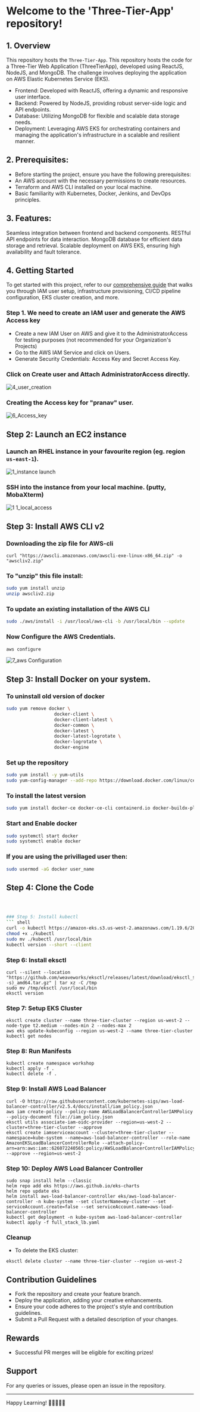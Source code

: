 # Welcome to the 'Three-Tier-App' repository!

## 1. Overview
This repository hosts the `Three-Tier-App`. 
This repository hosts the code for a Three-Tier Web Application (ThreeTierApp), developed using ReactJS, NodeJS, and MongoDB. The challenge involves deploying the application on AWS Elastic Kubernetes Service (EKS).
- Frontend: Developed with ReactJS, offering a dynamic and responsive user interface.
- Backend: Powered by NodeJS, providing robust server-side logic and API endpoints.
- Database: Utilizing MongoDB for flexible and scalable data storage needs.
- Deployment: Leveraging AWS EKS for orchestrating containers and managing the application's infrastructure in a scalable and resilient manner.

## 2. Prerequisites:
- Before starting the project, ensure you have the following prerequisites:
- An AWS account with the necessary permissions to create resources.
- Terraform and AWS CLI installed on your local machine.
- Basic familiarity with Kubernetes, Docker, Jenkins, and DevOps principles.

## 3. Features:
Seamless integration between frontend and backend components.
RESTful API endpoints for data interaction.
MongoDB database for efficient data storage and retrieval.
Scalable deployment on AWS EKS, ensuring high availability and fault tolerance.

## 4. Getting Started
To get started with this project, refer to our [comprehensive guide](https://amanpathakdevops.medium.com/advanced-end-to-end-devsecops-kubernetes-three-tier-project-using-aws-eks-argocd-prometheus-fbbfdb956d1a) that walks you through IAM user setup, infrastructure provisioning, CI/CD pipeline configuration, EKS cluster creation, and more.

### Step 1.  We need to create an IAM user and generate the AWS Access key
- Create a new IAM User on AWS and give it to the AdministratorAccess for testing purposes (not recommended for your Organization's Projects)
- Go to the AWS IAM Service and click on Users.
- Generate Security Credentials: Access Key and Secret Access Key.

### Click on Create user and Attach **AdministratorAccess** directly.
![4_user_creation](https://github.com/pranavsk313/Three-Tier-Application/assets/122976840/1e1b44df-a3a0-4b59-b087-28029c283664)

### Creating the Access key for "pranav" user.
![6_Access_key](https://github.com/pranavsk313/Three-Tier-Application/assets/122976840/0b558d30-e36a-46e8-86ff-3328696f6d9d)

## Step 2: Launch an EC2 instance

### Launch an RHEL instance in your favourite region (eg. region `us-east-1`).
![1_instance launch](https://github.com/pranavsk313/Three-Tier-Application/assets/122976840/e0ac99dc-4cbe-4904-a102-a2cc7068975b)

### SSH into the instance from your local machine. (putty, MobaXterm)
![1 1_local_access](https://github.com/pranavsk313/Three-Tier-Application/assets/122976840/25e79d77-a1c6-469f-8b3a-f2a87cccc4e1)

## Step 3: Install AWS CLI v2
### Downloading the zip file for AWS-cli 
```shell
curl "https://awscli.amazonaws.com/awscli-exe-linux-x86_64.zip" -o "awscliv2.zip"
```
### To "unzip" this file install:
```bash
sudo yum install unzip
unzip awscliv2.zip
```
### To update an existing installation of the AWS CLI
```bash
sudo ./aws/install -i /usr/local/aws-cli -b /usr/local/bin --update
```
### Now Configure the AWS Credentials.
```bash
aws configure
```
![7_aws Configuration](https://github.com/pranavsk313/Three-Tier-Application/assets/122976840/38ac6be9-02bd-48df-92e7-747418ede8a5)

## Step 3: Install Docker on your system.
### To uninstall old version of docker 
```bash
sudo yum remove docker \
                  docker-client \
                  docker-client-latest \
                  docker-common \
                  docker-latest \
                  docker-latest-logrotate \
                  docker-logrotate \
                  docker-engine
```
### Set up the repository
```bash
sudo yum install -y yum-utils
sudo yum-config-manager --add-repo https://download.docker.com/linux/centos/docker-ce.repo
```
### To install the latest version
```bash
sudo yum install docker-ce docker-ce-cli containerd.io docker-buildx-plugin docker-compose-plugin
```
### Start and Enable docker
```bash
sudo systemctl start docker
sudo systemctl enable docker
```
### If you are using the privillaged user then: 
```bash
sudo usermod -aG docker user_name
```
## Step 4: Clone the Code
```bash



### Step 5: Install kubectl
``` shell
curl -o kubectl https://amazon-eks.s3.us-west-2.amazonaws.com/1.19.6/2021-01-05/bin/linux/amd64/kubectl
chmod +x ./kubectl
sudo mv ./kubectl /usr/local/bin
kubectl version --short --client
```

### Step 6: Install eksctl
``` shell
curl --silent --location "https://github.com/weaveworks/eksctl/releases/latest/download/eksctl_$(uname -s)_amd64.tar.gz" | tar xz -C /tmp
sudo mv /tmp/eksctl /usr/local/bin
eksctl version
```

### Step 7: Setup EKS Cluster
``` shell
eksctl create cluster --name three-tier-cluster --region us-west-2 --node-type t2.medium --nodes-min 2 --nodes-max 2
aws eks update-kubeconfig --region us-west-2 --name three-tier-cluster
kubectl get nodes
```

### Step 8: Run Manifests
``` shell
kubectl create namespace workshop
kubectl apply -f .
kubectl delete -f .
```

### Step 9: Install AWS Load Balancer
``` shell
curl -O https://raw.githubusercontent.com/kubernetes-sigs/aws-load-balancer-controller/v2.5.4/docs/install/iam_policy.json
aws iam create-policy --policy-name AWSLoadBalancerControllerIAMPolicy --policy-document file://iam_policy.json
eksctl utils associate-iam-oidc-provider --region=us-west-2 --cluster=three-tier-cluster --approve
eksctl create iamserviceaccount --cluster=three-tier-cluster --namespace=kube-system --name=aws-load-balancer-controller --role-name AmazonEKSLoadBalancerControllerRole --attach-policy-arn=arn:aws:iam::626072240565:policy/AWSLoadBalancerControllerIAMPolicy --approve --region=us-west-2
```

### Step 10: Deploy AWS Load Balancer Controller
``` shell
sudo snap install helm --classic
helm repo add eks https://aws.github.io/eks-charts
helm repo update eks
helm install aws-load-balancer-controller eks/aws-load-balancer-controller -n kube-system --set clusterName=my-cluster --set serviceAccount.create=false --set serviceAccount.name=aws-load-balancer-controller
kubectl get deployment -n kube-system aws-load-balancer-controller
kubectl apply -f full_stack_lb.yaml
```

### Cleanup
- To delete the EKS cluster:
``` shell
eksctl delete cluster --name three-tier-cluster --region us-west-2
```

## Contribution Guidelines
- Fork the repository and create your feature branch.
- Deploy the application, adding your creative enhancements.
- Ensure your code adheres to the project's style and contribution guidelines.
- Submit a Pull Request with a detailed description of your changes.

## Rewards
- Successful PR merges will be eligible for exciting prizes!

## Support
For any queries or issues, please open an issue in the repository.

---
Happy Learning! 🚀👨‍💻👩‍💻
